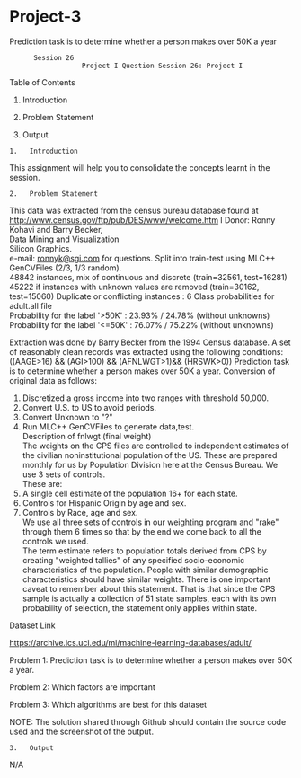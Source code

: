 # Project-3
Prediction task is to determine whether a person makes over 50K a year
 
 	  
  
          Session 26 
                      Project I Question Session 26: Project I 
Table of Contents 
 
 
1.   Introduction	 	 
 
2.   Problem Statement	 	 
 
3.   Output	 
 
 
  
 
 
 
 
 
 
 
 
 
 
 
 
 
	1.   Introduction	 
This assignment will help you to consolidate the concepts learnt in the session. 
 
	2.   Problem Statement	 
 
 
This data was extracted from the census bureau database found at   http://www.census.gov/ftp/pub/DES/www/welcome.htm	l 
Donor: Ronny Kohavi and Barry Becker,  
Data Mining and Visualization  
Silicon Graphics.  
e-mail: ronnyk@sgi.com for questions. 
Split into train-test using MLC++ GenCVFiles (2/3, 1/3 random).  
48842 instances, mix of continuous and discrete (train=32561, test=16281)  
45222 if instances with unknown values are removed (train=30162, test=15060) 
Duplicate or conflicting instances : 6 
Class probabilities for adult.all file  
Probability for the label '>50K' : 23.93% / 24.78% (without unknowns)  
Probability for the label '<=50K' : 76.07% / 75.22% (without unknowns)  
 
Extraction was done by Barry Becker from the 1994 Census database. A set of reasonably clean records was extracted using the following conditions:  
((AAGE>16) && (AGI>100) && (AFNLWGT>1)&& (HRSWK>0)) Prediction task is to determine whether a person makes over 50K a year. Conversion of original data as follows:  
1.	Discretized a gross income into two ranges with threshold 50,000.  
2.	Convert U.S. to US to avoid periods.  
3.	Convert Unknown to "?"  
4.	Run MLC++ GenCVFiles to generate data,test.  
Description of fnlwgt (final weight)  
The weights on the CPS files are controlled to independent estimates of the civilian noninstitutional population of the US. These are prepared monthly for us by Population Division here at the Census Bureau. We use 3 sets of  controls.  
These are:  
1.	A single cell estimate of the population 16+ for each state.  
2.	Controls for Hispanic Origin by age and sex.  
3.	Controls by Race, age and sex.  
We use all three sets of controls in our weighting program and "rake" through them 6 times so that by the end we come back to all the controls we used.  
The term estimate refers to population totals derived from CPS by creating "weighted tallies" of any specified socio-economic characteristics of the population. People with similar demographic characteristics should have similar weights. There is one important caveat to remember about this statement. That is that since the CPS sample is actually a collection of 51 state samples, each with its own probability of selection, the statement only applies within state. 
 
 
Dataset Link 
 
https://archive.ics.uci.edu/ml/machine-learning-databases/adult/ 
 
Problem 1: 
Prediction task is to determine whether a person makes over 50K a year. 
 
Problem 2: 
Which factors are important 
 
Problem 3: 
Which algorithms are best for this dataset 
 
NOTE: The solution  shared through  Github should contain the source  code  used  and the screenshot of the output.  
 
	3.   Output	 
  
N/A 
 
 
 
 

